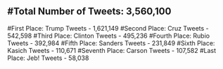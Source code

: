 #Total Number of Tweets: 3,560,100 
---
#First Place: Trump Tweets - 1,621,149
#Second Place: Cruz Tweets - 542,598
#Third Place: Clinton Tweets - 495,236
#Fourth Place: Rubio Tweets - 392,984
#Fifth Place: Sanders Tweets - 231,849
#Sixth Place: Kasich Tweets - 110,671
#Seventh Place: Carson Tweets - 107,582
#Last Place: Jeb! Tweets - 58,038
